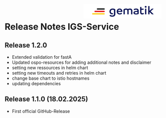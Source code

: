 <img align="right" alt="gematik" width="250" height="47" src="media/Gematik_Logo_Flag.png"/> <br/>    

# Release Notes IGS-Service

## Release 1.2.0
- Extended validation for fastA
- Updated ospo-resources for adding additional notes and disclaimer
- setting new ressources in helm chart
- setting new timeouts and retries in helm chart
- change base chart to istio hostnames
- updating dependencies

## Release 1.1.0 (18.02.2025)
- First official GitHub-Release
